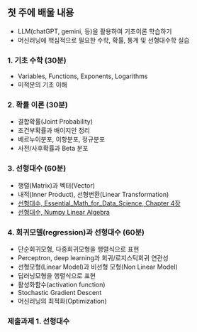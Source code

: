 ## 첫 주에 배울 내용
- LLM(chatGPT, gemini, 등)을 활용하여 기초이론 학습하기
- 머신러닝에 핵심적으로 필요한 수학, 확률, 통계 및 선형대수학 실습
  
### 1. 기초 수학 (30분)
- Variables, Functions, Exponents, Logarithms
- 미적분의 기초 이해
  
### 2. 확률 이론 (30분)
- 결합확률(Joint Probability)
- 조건부확률과 배이지안 정리
- 베르누이분포, 이항분포, 정규분포
- 사전/사후확률과 Beta 분포

### 3. 선형대수 (60분)
- 행렬(Matrix)과 벡터(Vector)
- 내적(Inner Product), 선형변환(Linear Transformation)
- [선형대수, Essential_Math_for_Data_Science, Chapter 4장](http://103.203.175.90:81/fdScript/RootOfEBooks/E%20Book%20collection%20-%202024%20-%20F/CSE%20%20IT%20AIDS%20ML/Essential_Math_for_Data_Science_Take_Control_of_Your_Data_with_Fundamental.pdf)
- [선형대수, Numpy Linear Algebra](https://numpy.org/numpy-tutorials/content/tutorial-svd.html)

### 4. 회귀모델(regression)과 선형대수 (60분)
- 단순회귀모형, 다중회귀모형을 행렬식으로 표현
- Perceptron, deep learning과 회귀/로지스틱회귀 연관성
- 선형모형(Linear Model)과 비선형 모형(Non Linear Model)
- 딥러닝모형을 행렬식으로 표현
- 활성화함수(activation function)
- Stochastic Gradient Descent
- 머신러닝의 최적화(Optimization)

### 제출과제 1. 선형대수
